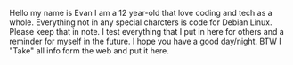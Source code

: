 Hello my name is Evan I am a 12 year-old that love coding and tech as a whole. Everything not in any special charcters is code for Debian Linux. Please keep that in note. I test everything that I put in here for others and a reminder for myself in the future. I hope you have a good day/night. BTW I "Take" all info form the web and put it here.
